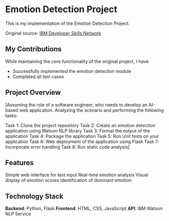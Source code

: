 # Emotion Detection Project

This is my implementation of the Emotion Detection Project.

Original source: [IBM Developer Skills Network](https://github.com/ibm-developer-skills-network/oaqjp-final-project-emb-ai)

## My Contributions

While maintaining the core functionality of the original project, I have:
- Successfully implemented the emotion detection module
- Completed all test cases

## Project Overview
[Assuming the role of a software engineer, who needs to develop an AI-based web application. Analyzing the scenario and performing the following tasks:

Task 1: Clone the project repository
Task 2: Create an emotion detection application using Watson NLP library
Task 3: Format the output of the application
Task 4: Package the application
Task 5: Run Unit tests on your application
Task 6: Web deployment of the application using Flask
Task 7: Incorporate error handling
Task 8: Run static code analysis]


## Features

Simple web interface for text input
Real-time emotion analysis
Visual display of emotion scores
Identification of dominant emotion

## Technology Stack

__Backend__: Python, Flask
__Frontend__: HTML, CSS, JavaScript
__API__: IBM Watson NLP Service

